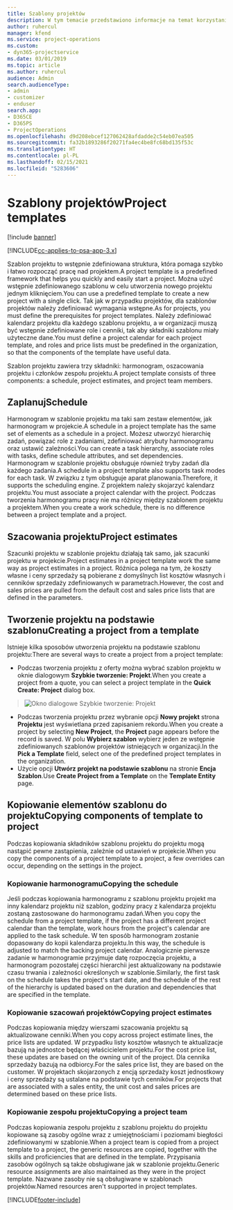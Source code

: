 ```yaml
---
title: Szablony projektów
description: W tym temacie przedstawiono informacje na temat korzystania z szablonów projektów w celu szybkiego konfigurowania projektów.
author: ruhercul
manager: kfend
ms.service: project-operations
ms.custom:
- dyn365-projectservice
ms.date: 03/01/2019
ms.topic: article
ms.author: ruhercul
audience: Admin
search.audienceType:
- admin
- customizer
- enduser
search.app:
- D365CE
- D365PS
- ProjectOperations
ms.openlocfilehash: d9d208ebcef127062428afdadde2c54eb07ea505
ms.sourcegitcommit: fa32b1893286f20271fa4ec4be8fc68bd135f53c
ms.translationtype: HT
ms.contentlocale: pl-PL
ms.lasthandoff: 02/15/2021
ms.locfileid: "5283606"
---
```

# <a name="project-templates"></a><span data-ttu-id="4a6b2-103">Szablony projektów</span><span class="sxs-lookup"><span data-stu-id="4a6b2-103">Project templates</span></span> 

[!include [banner](../includes/psa-now-project-operations.md)]

[!INCLUDE[cc-applies-to-psa-app-3.x](../includes/cc-applies-to-psa-app-3x.md)]

<span data-ttu-id="4a6b2-104">Szablon projektu to wstępnie zdefiniowana struktura, która pomaga szybko i łatwo rozpocząć pracę nad projektem.</span><span class="sxs-lookup"><span data-stu-id="4a6b2-104">A project template is a predefined framework that helps you quickly and easily start a project.</span></span> <span data-ttu-id="4a6b2-105">Można użyć wstępnie zdefiniowanego szablonu w celu utworzenia nowego projektu jednym kliknięciem.</span><span class="sxs-lookup"><span data-stu-id="4a6b2-105">You can use a predefined template to create a new project with a single click.</span></span> <span data-ttu-id="4a6b2-106">Tak jak w przypadku projektów, dla szablonów projektów należy zdefiniować wymagania wstępne.</span><span class="sxs-lookup"><span data-stu-id="4a6b2-106">As for projects, you must define the prerequisites for project templates.</span></span> <span data-ttu-id="4a6b2-107">Należy zdefiniować kalendarz projektu dla każdego szablonu projektu, a w organizacji muszą być wstępnie zdefiniowane role i cenniki, tak aby składniki szablonu miały użyteczne dane.</span><span class="sxs-lookup"><span data-stu-id="4a6b2-107">You must define a project calendar for each project template, and roles and price lists must be predefined in the organization, so that the components of the template have useful data.</span></span>

<span data-ttu-id="4a6b2-108">Szablon projektu zawiera trzy składniki: harmonogram, oszacowania projektu i członków zespołu projektu.</span><span class="sxs-lookup"><span data-stu-id="4a6b2-108">A project template consists of three components: a schedule, project estimates, and project team members.</span></span>

## <a name="schedule"></a><span data-ttu-id="4a6b2-109">Zaplanuj</span><span class="sxs-lookup"><span data-stu-id="4a6b2-109">Schedule</span></span>

<span data-ttu-id="4a6b2-110">Harmonogram w szablonie projektu ma taki sam zestaw elementów, jak harmonogram w projekcie.</span><span class="sxs-lookup"><span data-stu-id="4a6b2-110">A schedule in a project template has the same set of elements as a schedule in a project.</span></span> <span data-ttu-id="4a6b2-111">Możesz utworzyć hierarchię zadań, powiązać role z zadaniami, zdefiniować atrybuty harmonogramu oraz ustawić zależności.</span><span class="sxs-lookup"><span data-stu-id="4a6b2-111">You can create a task hierarchy, associate roles with tasks, define schedule attributes, and set dependencies.</span></span> <span data-ttu-id="4a6b2-112">Harmonogram w szablonie projektu obsługuje również tryby zadań dla każdego zadania.</span><span class="sxs-lookup"><span data-stu-id="4a6b2-112">A schedule in a project template also supports task modes for each task.</span></span> <span data-ttu-id="4a6b2-113">W związku z tym obsługuje aparat planowania.</span><span class="sxs-lookup"><span data-stu-id="4a6b2-113">Therefore, it supports the scheduling engine.</span></span> <span data-ttu-id="4a6b2-114">Z projektem należy skojarzyć kalendarz projektu.</span><span class="sxs-lookup"><span data-stu-id="4a6b2-114">You must associate a project calendar with the project.</span></span> <span data-ttu-id="4a6b2-115">Podczas tworzenia harmonogramu pracy nie ma różnicy między szablonem projektu a projektem.</span><span class="sxs-lookup"><span data-stu-id="4a6b2-115">When you create a work schedule, there is no difference between a project template and a project.</span></span>

## <a name="project-estimates"></a><span data-ttu-id="4a6b2-116">Szacowania projektu</span><span class="sxs-lookup"><span data-stu-id="4a6b2-116">Project estimates</span></span>

<span data-ttu-id="4a6b2-117">Szacunki projektu w szablonie projektu działają tak samo, jak szacunki projektu w projekcie.</span><span class="sxs-lookup"><span data-stu-id="4a6b2-117">Project estimates in a project template work the same way as project estimates in a project.</span></span> <span data-ttu-id="4a6b2-118">Różnica polega na tym, że koszty własne i ceny sprzedaży są pobierane z domyślnych list kosztów własnych i cenników sprzedaży zdefiniowanych w parametrach.</span><span class="sxs-lookup"><span data-stu-id="4a6b2-118">However, the cost and sales prices are pulled from the default cost and sales price lists that are defined in the parameters.</span></span>

## <a name="creating-a-project-from-a-template"></a><span data-ttu-id="4a6b2-119">Tworzenie projektu na podstawie szablonu</span><span class="sxs-lookup"><span data-stu-id="4a6b2-119">Creating a project from a template</span></span>
 
<span data-ttu-id="4a6b2-120">Istnieje kilka sposobów utworzenia projektu na podstawie szablonu projektu:</span><span class="sxs-lookup"><span data-stu-id="4a6b2-120">There are several ways to create a project from a project template:</span></span>

- <span data-ttu-id="4a6b2-121">Podczas tworzenia projektu z oferty można wybrać szablon projektu w oknie dialogowym **Szybkie tworzenie: Projekt**.</span><span class="sxs-lookup"><span data-stu-id="4a6b2-121">When you create a project from a quote, you can select a project template in the **Quick Create: Project** dialog box.</span></span>

> ![Okno dialogowe Szybkie tworzenie: Projekt](media/project-11.png)

- <span data-ttu-id="4a6b2-123">Podczas tworzenia projektu przez wybranie opcji **Nowy projekt** strona **Projektu** jest wyświetlana przed zapisaniem rekordu.</span><span class="sxs-lookup"><span data-stu-id="4a6b2-123">When you create a project by selecting **New Project**, the **Project** page appears before the record is saved.</span></span> <span data-ttu-id="4a6b2-124">W polu **Wybierz szablon** wybierz jeden ze wstępnie zdefiniowanych szablonów projektów istniejących w organizacji.</span><span class="sxs-lookup"><span data-stu-id="4a6b2-124">In the **Pick a Template** field, select one of the predefined project templates in the organization.</span></span>
- <span data-ttu-id="4a6b2-125">Użycie opcji **Utwórz projekt na podstawie szablonu** na stronie **Encja Szablon**.</span><span class="sxs-lookup"><span data-stu-id="4a6b2-125">Use **Create Project from a Template** on the **Template Entity** page.</span></span>

## <a name="copying-components-of-template-to-project"></a><span data-ttu-id="4a6b2-126">Kopiowanie elementów szablonu do projektu</span><span class="sxs-lookup"><span data-stu-id="4a6b2-126">Copying components of template to project</span></span>

<span data-ttu-id="4a6b2-127">Podczas kopiowania składników szablonu projektu do projektu mogą nastąpić pewne zastąpienia, zależnie od ustawień w projekcie.</span><span class="sxs-lookup"><span data-stu-id="4a6b2-127">When you copy the components of a project template to a project, a few overrides can occur, depending on the settings in the project.</span></span>

### <a name="copying-the-schedule"></a><span data-ttu-id="4a6b2-128">Kopiowanie harmonogramu</span><span class="sxs-lookup"><span data-stu-id="4a6b2-128">Copying the schedule</span></span>

<span data-ttu-id="4a6b2-129">Jeśli podczas kopiowania harmonogramu z szablonu projektu projekt ma inny kalendarz projektu niż szablon, godziny pracy z kalendarza projektu zostaną zastosowane do harmonogramu zadań.</span><span class="sxs-lookup"><span data-stu-id="4a6b2-129">When you copy the schedule from a project template, if the project has a different project calendar than the template, work hours from the project's calendar are applied to the task schedule.</span></span> <span data-ttu-id="4a6b2-130">W ten sposób harmonogram zostanie dopasowany do kopii kalendarza projektu.</span><span class="sxs-lookup"><span data-stu-id="4a6b2-130">In this way, the schedule is adjusted to match the backing project calendar.</span></span> <span data-ttu-id="4a6b2-131">Analogicznie pierwsze zadanie w harmonogramie przyjmuje datę rozpoczęcia projektu, a harmonogram pozostałej części hierarchii jest aktualizowany na podstawie czasu trwania i zależności określonych w szablonie.</span><span class="sxs-lookup"><span data-stu-id="4a6b2-131">Similarly, the first task on the schedule takes the project's start date, and the schedule of the rest of the hierarchy is updated based on the duration and dependencies that are specified in the template.</span></span> 

### <a name="copying-project-estimates"></a><span data-ttu-id="4a6b2-132">Kopiowanie szacowań projektów</span><span class="sxs-lookup"><span data-stu-id="4a6b2-132">Copying project estimates</span></span> 

<span data-ttu-id="4a6b2-133">Podczas kopiowania między wierszami szacowania projektu są aktualizowane cenniki.</span><span class="sxs-lookup"><span data-stu-id="4a6b2-133">When you copy across project estimate lines, the price lists are updated.</span></span> <span data-ttu-id="4a6b2-134">W przypadku listy kosztów własnych te aktualizacje bazują na jednostce będącej właścicielem projektu.</span><span class="sxs-lookup"><span data-stu-id="4a6b2-134">For the cost price list, these updates are based on the owning unit of the project.</span></span> <span data-ttu-id="4a6b2-135">Dla cennika sprzedaży bazują na odbiorcy.</span><span class="sxs-lookup"><span data-stu-id="4a6b2-135">For the sales price list, they are based on the customer.</span></span> <span data-ttu-id="4a6b2-136">W projektach skojarzonych z encją sprzedaży koszt jednostkowy i ceny sprzedaży są ustalane na podstawie tych cenników.</span><span class="sxs-lookup"><span data-stu-id="4a6b2-136">For projects that are associated with a sales entity, the unit cost and sales prices are determined based on these price lists.</span></span>

### <a name="copying-a-project-team"></a><span data-ttu-id="4a6b2-137">Kopiowanie zespołu projektu</span><span class="sxs-lookup"><span data-stu-id="4a6b2-137">Copying a project team</span></span>

<span data-ttu-id="4a6b2-138">Podczas kopiowania zespołu projektu z szablonu projektu do projektu kopiowane są zasoby ogólne wraz z umiejętnościami i poziomami biegłości zdefiniowanymi w szablonie.</span><span class="sxs-lookup"><span data-stu-id="4a6b2-138">When a project team is copied from a project template to a project, the generic resources are copied, together with the skills and proficiencies that are defined in the template.</span></span> <span data-ttu-id="4a6b2-139">Przypisania zasobów ogólnych są także obsługiwane jak w szablonie projektu.</span><span class="sxs-lookup"><span data-stu-id="4a6b2-139">Generic resource assignments are also maintained as they were in the project template.</span></span> <span data-ttu-id="4a6b2-140">Nazwane zasoby nie są obsługiwane w szablonach projektów.</span><span class="sxs-lookup"><span data-stu-id="4a6b2-140">Named resources aren't supported in project templates.</span></span>


[!INCLUDE[footer-include](../includes/footer-banner.md)]